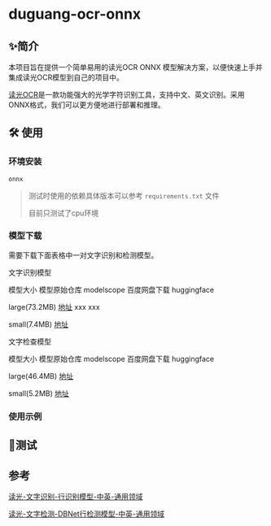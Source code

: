 # duguang-ocr-onnx


## ✨简介

本项目旨在提供一个简单易用的读光OCR ONNX 模型解决方案，以便快速上手并集成读光OCR模型到自己的项目中。

[读光OCR](https://modelscope.cn/models/iic/cv_convnextTiny_ocr-recognition-general_damo/summary)是一款功能强大的光学字符识别工具，支持中文、英文识别。采用ONNX格式，我们可以更方便地进行部署和推理。


## 🛠️ 使用

### 环境安装

```python
onnx
```

> 测试时使用的依赖具体版本可以参考 `requirements.txt` 文件
>
> 目前只测试了cpu环境



### 模型下载

需要下载下面表格中一对文字识别和检测模型。


文字识别模型

模型大小  模型原始仓库  modelscope  百度网盘下载  huggingface

large(73.2MB)  [地址](https://modelscope.cn/models/iic/cv_convnextTiny_ocr-recognition-general_damo/summary)  xxx  xxx

small(7.4MB)  [地址](https://modelscope.cn/models/iic/cv_LightweightEdge_ocr-recognitoin-general_damo/summary)


文字检查模型

模型大小  模型原始仓库  modelscope  百度网盘下载  huggingface

large(46.4MB)  [地址](https://www.modelscope.cn/models/iic/cv_resnet18_ocr-detection-db-line-level_damo/summary)

small(5.2MB)  [地址](https://www.modelscope.cn/models/iic/cv_proxylessnas_ocr-detection-db-line-level_damo/summary)

### 使用示例



## 📍测试





## 参考

[读光-文字识别-行识别模型-中英-通用领域](https://modelscope.cn/models/iic/cv_convnextTiny_ocr-recognition-general_damo/summary)

[读光-文字检测-DBNet行检测模型-中英-通用领域](https://www.modelscope.cn/models/iic/cv_resnet18_ocr-detection-db-line-level_damo/summary)
